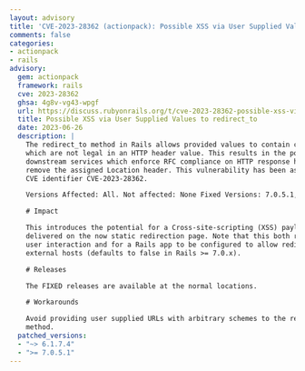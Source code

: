```yaml
---
layout: advisory
title: 'CVE-2023-28362 (actionpack): Possible XSS via User Supplied Values to redirect_to'
comments: false
categories:
- actionpack
- rails
advisory:
  gem: actionpack
  framework: rails
  cve: 2023-28362
  ghsa: 4g8v-vg43-wpgf
  url: https://discuss.rubyonrails.org/t/cve-2023-28362-possible-xss-via-user-supplied-values-to-redirect-to/83132
  title: Possible XSS via User Supplied Values to redirect_to
  date: 2023-06-26
  description: |
    The redirect_to method in Rails allows provided values to contain characters
    which are not legal in an HTTP header value. This results in the potential for
    downstream services which enforce RFC compliance on HTTP response headers to
    remove the assigned Location header. This vulnerability has been assigned the
    CVE identifier CVE-2023-28362.

    Versions Affected: All. Not affected: None Fixed Versions: 7.0.5.1, 6.1.7.4

    # Impact

    This introduces the potential for a Cross-site-scripting (XSS) payload to be
    delivered on the now static redirection page. Note that this both requires
    user interaction and for a Rails app to be configured to allow redirects to
    external hosts (defaults to false in Rails >= 7.0.x).

    # Releases

    The FIXED releases are available at the normal locations.

    # Workarounds

    Avoid providing user supplied URLs with arbitrary schemes to the redirect_to
    method.
  patched_versions:
  - "~> 6.1.7.4"
  - ">= 7.0.5.1"
---
```


